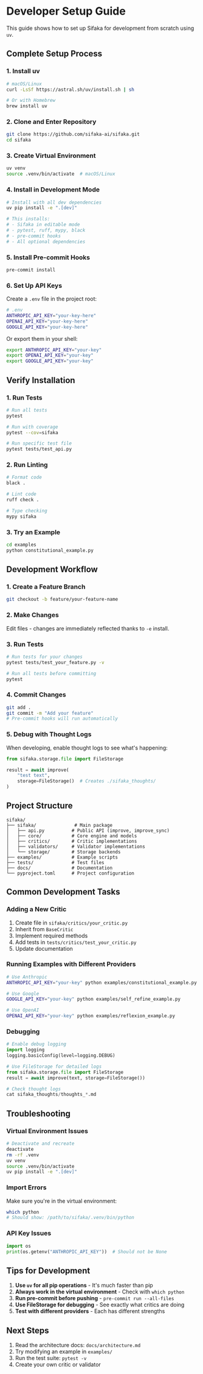 # Developer Setup Guide

This guide shows how to set up Sifaka for development from scratch using `uv`.

## Complete Setup Process

### 1. Install uv

```bash
# macOS/Linux
curl -LsSf https://astral.sh/uv/install.sh | sh

# Or with Homebrew
brew install uv
```

### 2. Clone and Enter Repository

```bash
git clone https://github.com/sifaka-ai/sifaka.git
cd sifaka
```

### 3. Create Virtual Environment

```bash
uv venv
source .venv/bin/activate  # macOS/Linux
```

### 4. Install in Development Mode

```bash
# Install with all dev dependencies
uv pip install -e ".[dev]"

# This installs:
# - Sifaka in editable mode
# - pytest, ruff, mypy, black
# - pre-commit hooks
# - All optional dependencies
```

### 5. Install Pre-commit Hooks

```bash
pre-commit install
```

### 6. Set Up API Keys

Create a `.env` file in the project root:

```bash
# .env
ANTHROPIC_API_KEY="your-key-here"
OPENAI_API_KEY="your-key-here"
GOOGLE_API_KEY="your-key-here"
```

Or export them in your shell:

```bash
export ANTHROPIC_API_KEY="your-key"
export OPENAI_API_KEY="your-key"
export GOOGLE_API_KEY="your-key"
```

## Verify Installation

### 1. Run Tests

```bash
# Run all tests
pytest

# Run with coverage
pytest --cov=sifaka

# Run specific test file
pytest tests/test_api.py
```

### 2. Run Linting

```bash
# Format code
black .

# Lint code
ruff check .

# Type checking
mypy sifaka
```

### 3. Try an Example

```bash
cd examples
python constitutional_example.py
```

## Development Workflow

### 1. Create a Feature Branch

```bash
git checkout -b feature/your-feature-name
```

### 2. Make Changes

Edit files - changes are immediately reflected thanks to `-e` install.

### 3. Run Tests

```bash
# Run tests for your changes
pytest tests/test_your_feature.py -v

# Run all tests before committing
pytest
```

### 4. Commit Changes

```bash
git add .
git commit -m "Add your feature"
# Pre-commit hooks will run automatically
```

### 5. Debug with Thought Logs

When developing, enable thought logs to see what's happening:

```python
from sifaka.storage.file import FileStorage

result = await improve(
    "test text",
    storage=FileStorage()  # Creates ./sifaka_thoughts/
)
```

## Project Structure

```
sifaka/
├── sifaka/              # Main package
│   ├── api.py          # Public API (improve, improve_sync)
│   ├── core/           # Core engine and models
│   ├── critics/        # Critic implementations
│   ├── validators/     # Validator implementations
│   └── storage/        # Storage backends
├── examples/           # Example scripts
├── tests/              # Test files
├── docs/               # Documentation
└── pyproject.toml      # Project configuration
```

## Common Development Tasks

### Adding a New Critic

1. Create file in `sifaka/critics/your_critic.py`
2. Inherit from `BaseCritic`
3. Implement required methods
4. Add tests in `tests/critics/test_your_critic.py`
5. Update documentation

### Running Examples with Different Providers

```bash
# Use Anthropic
ANTHROPIC_API_KEY="your-key" python examples/constitutional_example.py

# Use Google
GOOGLE_API_KEY="your-key" python examples/self_refine_example.py

# Use OpenAI
OPENAI_API_KEY="your-key" python examples/reflexion_example.py
```

### Debugging

```python
# Enable debug logging
import logging
logging.basicConfig(level=logging.DEBUG)

# Use FileStorage for detailed logs
from sifaka.storage.file import FileStorage
result = await improve(text, storage=FileStorage())

# Check thought logs
cat sifaka_thoughts/thoughts_*.md
```

## Troubleshooting

### Virtual Environment Issues

```bash
# Deactivate and recreate
deactivate
rm -rf .venv
uv venv
source .venv/bin/activate
uv pip install -e ".[dev]"
```

### Import Errors

Make sure you're in the virtual environment:

```bash
which python
# Should show: /path/to/sifaka/.venv/bin/python
```

### API Key Issues

```python
import os
print(os.getenv("ANTHROPIC_API_KEY"))  # Should not be None
```

## Tips for Development

1. **Use `uv` for all pip operations** - It's much faster than pip
2. **Always work in the virtual environment** - Check with `which python`
3. **Run pre-commit before pushing** - `pre-commit run --all-files`
4. **Use FileStorage for debugging** - See exactly what critics are doing
5. **Test with different providers** - Each has different strengths

## Next Steps

1. Read the architecture docs: `docs/architecture.md`
2. Try modifying an example in `examples/`
3. Run the test suite: `pytest -v`
4. Create your own critic or validator
